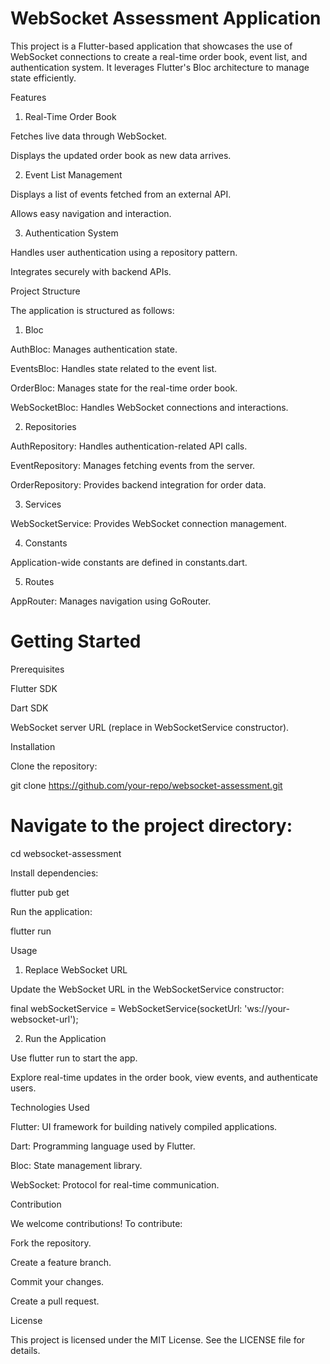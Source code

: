 # WebSocket Assessment Application

This project is a Flutter-based application that showcases the use of WebSocket connections to create a real-time order book, event list, and authentication system. It leverages Flutter's Bloc architecture to manage state efficiently.

Features

1. Real-Time Order Book

Fetches live data through WebSocket.

Displays the updated order book as new data arrives.

2. Event List Management

Displays a list of events fetched from an external API.

Allows easy navigation and interaction.

3. Authentication System

Handles user authentication using a repository pattern.

Integrates securely with backend APIs.

Project Structure

The application is structured as follows:

1. Bloc

AuthBloc: Manages authentication state.

EventsBloc: Handles state related to the event list.

OrderBloc: Manages state for the real-time order book.

WebSocketBloc: Handles WebSocket connections and interactions.

2. Repositories

AuthRepository: Handles authentication-related API calls.

EventRepository: Manages fetching events from the server.

OrderRepository: Provides backend integration for order data.

3. Services

WebSocketService: Provides WebSocket connection management.

4. Constants

Application-wide constants are defined in constants.dart.

5. Routes

AppRouter: Manages navigation using GoRouter.

# Getting Started

Prerequisites

Flutter SDK

Dart SDK

WebSocket server URL (replace in WebSocketService constructor).

Installation

Clone the repository:

git clone https://github.com/your-repo/websocket-assessment.git

# Navigate to the project directory:

cd websocket-assessment

Install dependencies:

flutter pub get

Run the application:

flutter run

Usage

1. Replace WebSocket URL

Update the WebSocket URL in the WebSocketService constructor:

final webSocketService = WebSocketService(socketUrl: 'ws://your-websocket-url');

2. Run the Application

Use flutter run to start the app.

Explore real-time updates in the order book, view events, and authenticate users.

Technologies Used

Flutter: UI framework for building natively compiled applications.

Dart: Programming language used by Flutter.

Bloc: State management library.

WebSocket: Protocol for real-time communication.

Contribution

We welcome contributions! To contribute:

Fork the repository.

Create a feature branch.

Commit your changes.

Create a pull request.

License

This project is licensed under the MIT License. See the LICENSE file for details.